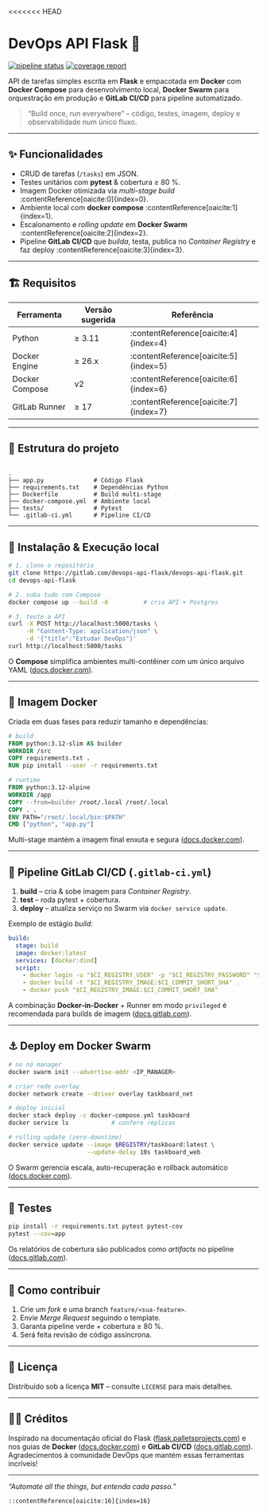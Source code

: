 <<<<<<< HEAD
# DevOps API Flask 🚀

[![pipeline status](https://gitlab.com/devops-api-flask/devops-api-flask/badges/main/pipeline.svg)](https://gitlab.com/devops-api-flask/devops-api-flask/-/pipelines)
[![coverage report](https://gitlab.com/devops-api-flask/devops-api-flask/badges/main/coverage.svg)](https://gitlab.com/devops-api-flask/devops-api-flask/-/graphs/main/charts)

API de tarefas simples escrita em **Flask** e empacotada em **Docker** com **Docker Compose** para desenvolvimento local, **Docker Swarm** para orquestração em produção e **GitLab CI/CD** para pipeline automatizado.

> “Build once, run everywhere” – código, testes, imagem, deploy e observabilidade num único fluxo.

---

## ✨ Funcionalidades

* CRUD de tarefas (`/tasks`) em JSON.  
* Testes unitários com **pytest** & cobertura ≥ 80 %.  
* Imagem Docker otimizada via *multi-stage build* :contentReference[oaicite:0]{index=0}.  
* Ambiente local com **docker compose** :contentReference[oaicite:1]{index=1}.  
* Escalonamento e *rolling update* em **Docker Swarm** :contentReference[oaicite:2]{index=2}.  
* Pipeline **GitLab CI/CD** que _builda_, testa, publica no *Container Registry* e faz deploy :contentReference[oaicite:3]{index=3}.

---

## 🏗️ Requisitos

| Ferramenta | Versão sugerida | Referência |
|------------|-----------------|------------|
| Python | ≥ 3.11 | :contentReference[oaicite:4]{index=4} |
| Docker Engine | ≥ 26.x | :contentReference[oaicite:5]{index=5} |
| Docker Compose | v2 | :contentReference[oaicite:6]{index=6} |
| GitLab Runner | ≥ 17 | :contentReference[oaicite:7]{index=7} |

---

## 📂 Estrutura do projeto

```

.
├── app.py              # Código Flask
├── requirements.txt    # Dependências Python
├── Dockerfile          # Build multi-stage
├── docker-compose.yml  # Ambiente local
├── tests/              # Pytest
└── .gitlab-ci.yml      # Pipeline CI/CD

````

---

## 🚀 Instalação & Execução local

```bash
# 1. clone o repositório
git clone https://gitlab.com/devops-api-flask/devops-api-flask.git
cd devops-api-flask

# 2. suba tudo com Compose
docker compose up --build -d          # cria API + Postgres

# 3. teste a API
curl -X POST http://localhost:5000/tasks \
     -H "Content-Type: application/json" \
     -d '{"title":"Estudar DevOps"}'
curl http://localhost:5000/tasks
````

O **Compose** simplifica ambientes multi-contêiner com um único arquivo YAML ([docs.docker.com][1]).

---

## 🐳 Imagem Docker

Criada em duas fases para reduzir tamanho e dependências:

```dockerfile
# build
FROM python:3.12-slim AS builder
WORKDIR /src
COPY requirements.txt .
RUN pip install --user -r requirements.txt

# runtime
FROM python:3.12-alpine
WORKDIR /app
COPY --from=builder /root/.local /root/.local
COPY . .
ENV PATH="/root/.local/bin:$PATH"
CMD ["python", "app.py"]
```

Multi-stage mantém a imagem final enxuta e segura ([docs.docker.com][2]).

---

## 🐝 Pipeline GitLab CI/CD (`.gitlab-ci.yml`)

1. **build** – cria & sobe imagem para *Container Registry*.
2. **test** – roda pytest + cobertura.
3. **deploy** – atualiza serviço no Swarm via `docker service update`.

Exemplo de estágio *build*:

```yaml
build:
  stage: build
  image: docker:latest
  services: [docker:dind]
  script:
    - docker login -u "$CI_REGISTRY_USER" -p "$CI_REGISTRY_PASSWORD" "$CI_REGISTRY"
    - docker build -t "$CI_REGISTRY_IMAGE:$CI_COMMIT_SHORT_SHA" .
    - docker push "$CI_REGISTRY_IMAGE:$CI_COMMIT_SHORT_SHA"
```

A combinação **Docker-in-Docker** + Runner em modo `privileged` é recomendada para builds de imagem ([docs.gitlab.com][3]).

---

## ⚓ Deploy em Docker Swarm

```bash
# no nó manager
docker swarm init --advertise-addr <IP_MANAGER>

# criar rede overlay
docker network create --driver overlay taskboard_net

# deploy inicial
docker stack deploy -c docker-compose.yml taskboard
docker service ls            # confere réplicas

# rolling update (zero-downtime)
docker service update --image $REGISTRY/taskboard:latest \
                      --update-delay 10s taskboard_web
```

O Swarm gerencia escala, auto-recuperação e rollback automático ([docs.docker.com][4]).

---

## 🧪 Testes

```bash
pip install -r requirements.txt pytest pytest-cov
pytest --cov=app
```

Os relatórios de cobertura são publicados como *artifacts* no pipeline ([docs.gitlab.com][5]).

---

## 🤝 Como contribuir

1. Crie um *fork* e uma branch `feature/<sua-feature>`.
2. Envie *Merge Request* seguindo o template.
3. Garanta pipeline verde + cobertura ≥ 80 %.
4. Será feita revisão de código assíncrona.

---

## 📜 Licença

Distribuído sob a licença **MIT** – consulte `LICENSE` para mais detalhes.

---

## 🙋‍♀️ Créditos

Inspirado na documentação oficial do Flask ([flask.palletsprojects.com][6]) e nos guias de **Docker** ([docs.docker.com][7]) e **GitLab CI/CD** ([docs.gitlab.com][8]). Agradecimentos à comunidade DevOps que mantém essas ferramentas incríveis!

---

*“Automate all the things, but entenda cada passo.”*

```
::contentReference[oaicite:16]{index=16}
```

[1]: https://docs.docker.com/compose/gettingstarted/?utm_source=chatgpt.com "Docker Compose Quickstart"
[2]: https://docs.docker.com/get-started/docker-concepts/building-images/multi-stage-builds/?utm_source=chatgpt.com "Multi-stage builds - Docker Docs"
[3]: https://docs.gitlab.com/ci/docker/using_docker_images/?utm_source=chatgpt.com "Run your CI/CD jobs in Docker containers - GitLab Docs"
[4]: https://docs.docker.com/engine/swarm/swarm-tutorial/rolling-update/?utm_source=chatgpt.com "Apply rolling updates to a service - Docker Docs"
[5]: https://docs.gitlab.com/ci/quick_start/?utm_source=chatgpt.com "Tutorial: Create and run your first GitLab CI/CD pipeline"
[6]: https://flask.palletsprojects.com/en/stable/quickstart/?utm_source=chatgpt.com "Quickstart — Flask Documentation (3.1.x)"
[7]: https://docs.docker.com/get-started/docker-concepts/running-containers/multi-container-applications/?utm_source=chatgpt.com "Multi-container applications - Docker Docs"
[8]: https://docs.gitlab.com/ci/examples/?utm_source=chatgpt.com "GitLab CI/CD examples"
